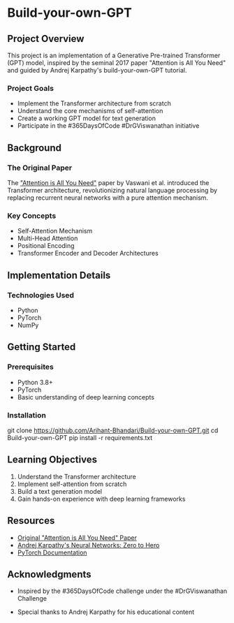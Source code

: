 # Build-your-own-GPT

## Project Overview

This project is an implementation of a Generative Pre-trained Transformer (GPT) model, inspired by the seminal 2017 paper "Attention is All You Need" and guided by Andrej Karpathy's build-your-own-GPT tutorial.

### Project Goals

- Implement the Transformer architecture from scratch
- Understand the core mechanisms of self-attention
- Create a working GPT model for text generation
- Participate in the #365DaysOfCode #DrGViswanathan initiative

## Background

### The Original Paper

The ["Attention is All You Need"](https://arxiv.org/abs/1706.03762) paper by Vaswani et al. introduced the Transformer architecture, revolutionizing natural language processing by replacing recurrent neural networks with a pure attention mechanism.

### Key Concepts

- Self-Attention Mechanism
- Multi-Head Attention
- Positional Encoding
- Transformer Encoder and Decoder Architectures

## Implementation Details

### Technologies Used
- Python
- PyTorch
- NumPy

## Getting Started

### Prerequisites

- Python 3.8+
- PyTorch
- Basic understanding of deep learning concepts

### Installation

git clone https://github.com/Arihant-Bhandari/Build-your-own-GPT.git
cd Build-your-own-GPT
pip install -r requirements.txt


## Learning Objectives

1. Understand the Transformer architecture
2. Implement self-attention from scratch
3. Build a text generation model
4. Gain hands-on experience with deep learning frameworks

## Resources

- [Original "Attention is All You Need" Paper](https://arxiv.org/abs/1706.03762)
- [Andrej Karpathy's Neural Networks: Zero to Hero](https://karpathy.ai/zero-to-hero.html)
- [PyTorch Documentation](https://pytorch.org/docs/stable/)

## Acknowledgments

- Inspired by the #365DaysOfCode challenge under the #DrGViswanathan Challenge

- Special thanks to Andrej Karpathy for his educational content
